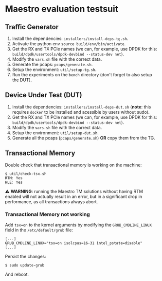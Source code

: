 # Maestro evaluation testsuit

## Traffic Generator

1. Install the dependencies: `installers/install-deps-tg.sh`.
2. Activate the python env `source build/env/bin/activate`.
3. Get the RX and TX PCIe names (we can, for example, use DPDK for this: `build/dpdk/usertools/dpdk-devbind --status-dev net`).
4. Modify the `vars.sh` file with the correct data.
5. Generate the pcaps: `pcaps/generate.sh`.
6. Setup the environment: `util/setup-tg.sh`.
7. Run the experiments on the `bench` directory (don't forget to also setup the DUT).

## Device Under Test (DUT)

1. Install the dependencies: `installers/install-deps-dut.sh` (**note:** this requires `docker` to be installed and acessible by users without sudo).
2. Get the RX and TX PCIe names (we can, for example, use DPDK for this: `build/dpdk/usertools/dpdk-devbind --status-dev net`).
3. Modify the `vars.sh` file with the correct data.
4. Setup the environment: `util/setup-dut.sh`.
5. Generate all the pcaps (`pcaps/generate.sh`) **OR** copy them from the TG.

## Transactional Memory

Double check that transactional memory is working on the machine:

```
$ util/check-tsx.sh
RTM: Yes
HLE: Yes
```

⚠️ **WARNING**: running the Maestro TM solutions without having RTM enabled will not actually result in an error, but in a significant drop in performance, as all transactions always abort.

### Transactional Memory not working

Add `tsx=on` to the kernel arguments by modifying the `GRUB_CMDLINE_LINUX` field in the `/etc/default/grub` file:

```
[...]
GRUB_CMDLINE_LINUX="tsx=on isolcpus=16-31 intel_pstate=disable"
[...]
```

Persist the changes:

```
$ sudo update-grub
```

And reboot.